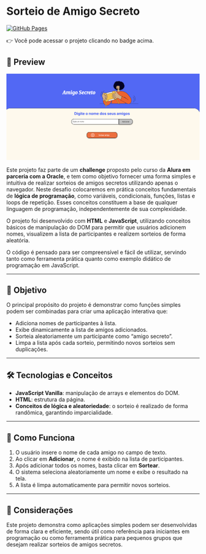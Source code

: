 # Sorteio de Amigo Secreto

[![GitHub Pages](https://img.shields.io/badge/Acessar%20no-GitHub%20Pages-blue?logo=github)](https://heloohp.github.io/challenge-amigo-secreto_pt/)

👉 Você pode acessar o projeto clicando no badge acima.

## 👀 Preview
![Preview da aplicação](image.png)

Este projeto faz parte de um **challenge** proposto pelo curso da **Alura em parceria com a Oracle**, e tem como objetivo fornecer uma forma simples e intuitiva de realizar sorteios de amigos secretos utilizando apenas o navegador. Neste desafio colocaremos em prática conceitos fundamentais de **lógica de programação**, como variáveis, condicionais, funções, listas e loops de repetição. Esses conceitos constituem a base de qualquer linguagem de programação, independentemente de sua complexidade.

O projeto foi desenvolvido com **HTML** e **JavaScript**, utilizando conceitos básicos de manipulação do DOM para permitir que usuários adicionem nomes, visualizem a lista de participantes e realizem sorteios de forma aleatória.

O código é pensado para ser compreensível e fácil de utilizar, servindo tanto como ferramenta prática quanto como exemplo didático de programação em JavaScript.

---

## 🎯 Objetivo

O principal propósito do projeto é demonstrar como funções simples podem ser combinadas para criar uma aplicação interativa que:

- Adiciona nomes de participantes à lista.
- Exibe dinamicamente a lista de amigos adicionados.
- Sorteia aleatoriamente um participante como “amigo secreto”.
- Limpa a lista após cada sorteio, permitindo novos sorteios sem duplicações.

---

## 🛠️ Tecnologias e Conceitos

- **JavaScript Vanilla**: manipulação de arrays e elementos do DOM.
- **HTML**: estrutura da página.
- **Conceitos de lógica e aleatoriedade**: o sorteio é realizado de forma randômica, garantindo imparcialidade.

---

## 🚀 Como Funciona

1. O usuário insere o nome de cada amigo no campo de texto.  
2. Ao clicar em **Adicionar**, o nome é exibido na lista de participantes.  
3. Após adicionar todos os nomes, basta clicar em **Sortear**.  
4. O sistema seleciona aleatoriamente um nome e exibe o resultado na tela.  
5. A lista é limpa automaticamente para permitir novos sorteios.  

---

## 📌 Considerações

Este projeto demonstra como aplicações simples podem ser desenvolvidas de forma clara e eficiente, sendo útil como referência para iniciantes em programação ou como ferramenta prática para pequenos grupos que desejam realizar sorteios de amigos secretos.  

